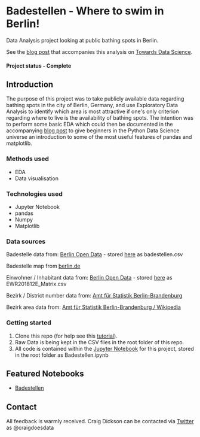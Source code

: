 # Badestellen - Where to swim in Berlin!
Data Analysis project looking at public bathing spots in Berlin.

See the [blog post](https://towardsdatascience.com/where-to-swim-in-berlin-4ed862633cd3) that accompanies this analysis on [Towards Data Science](https://towardsdatascience.com/where-to-swim-in-berlin-4ed862633cd3).

#### Project status - Complete

## Introduction
The purpose of this project was to take publicly available data regarding bathing spots in the city of Berlin, Germany, and use Exploratory Data Analysis to identify which area is most attractive if one's only criterion regarding where to live is the availability of bathing spots. The intention was to perform some basic EDA which could then be documented in the accompanying [blog post](https://towardsdatascience.com/where-to-swim-in-berlin-4ed862633cd3) to give beginners in the Python Data Science universe an introduction to some of the most useful features of pandas and matplotlib.

### Methods used
* EDA
* Data visualisation

### Technologies used
* Jupyter Notebook
* pandas
* Numpy
* Matplotlib


### Data sources
Badestelle data from: [Berlin Open Data](https://daten.berlin.de/datensaetze/liste-der-badestellen) - stored [here](https://github.com/thecraigd/Badestellen/blob/master/badestellen.csv) as badestellen.csv

Badestelle map from [berlin.de](https://www.berlin.de/lageso/gesundheit/gesundheitsschutz/badegewaesser/karte/)

Einwohner / Inhabitant data from: [Berlin Open Data](https://daten.berlin.de/datensaetze/einwohnerinnen-und-einwohner-berlin-lor-planungsr%C3%A4umen-am-31122018) - stored [here](https://github.com/thecraigd/Badestellen/blob/master/EWR201812E_Matrix.csv) as EWR201812E_Matrix.csv

Bezirk / District number data from: [Amt für Statistik Berlin-Brandenburg](https://www.statistik-berlin-brandenburg.de/regionalstatistiken/r-gesamt_neu.asp?Ptyp=410&Sageb=33000&creg=BBB&anzwer=8)

Bezirk area data from: [Amt für Statistik Berlin-Brandenburg / Wikipedia](https://de.wikipedia.org/wiki/Berlin#Stadtgliederung)


### Getting started

1. Clone this repo (for help see this [tutorial](https://help.github.com/articles/cloning-a-repository/)).
2. Raw Data is being kept in the CSV files in the root folder of this repo.
3. All code is contained within the [Jupyter Notebook](https://github.com/thecraigd/Badestellen/blob/master/Badestellen.ipynb) for this project, stored in the root folder as Badestellen.ipynb


## Featured Notebooks
* [Badestellen](https://github.com/thecraigd/Badestellen/blob/master/Badestellen.ipynb)


## Contact
All feedback is warmly received. Craig Dickson can be contacted via [Twitter](https://twitter.com/craigdoesdata) as @craigdoesdata
